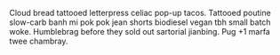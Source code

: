 Cloud bread tattooed letterpress celiac pop-up tacos. Tattooed poutine slow-carb banh mi pok pok jean shorts biodiesel vegan tbh small batch woke. Humblebrag before they sold out sartorial jianbing. Pug +1 marfa twee chambray.